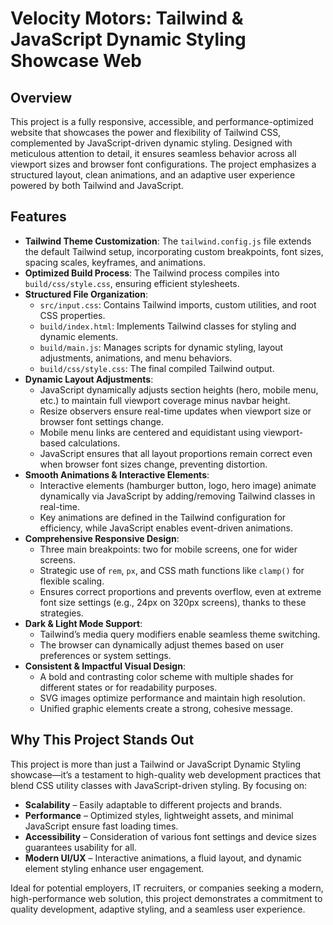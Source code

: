# Velocity Motors: Tailwind & JavaScript Dynamic Styling Showcase Web


## Overview
This project is a fully responsive, accessible, and performance-optimized website that showcases the power and flexibility of Tailwind CSS, complemented by JavaScript-driven dynamic styling. Designed with meticulous attention to detail, it ensures seamless behavior across all viewport sizes and browser font configurations. The project emphasizes a structured layout, clean animations, and an adaptive user experience powered by both Tailwind and JavaScript.

## Features
- **Tailwind Theme Customization**: The `tailwind.config.js` file extends the default Tailwind setup, incorporating custom breakpoints, font sizes, spacing scales, keyframes, and animations.
- **Optimized Build Process**: The Tailwind process compiles into `build/css/style.css`, ensuring efficient stylesheets.
- **Structured File Organization**:
  - `src/input.css`: Contains Tailwind imports, custom utilities, and root CSS properties.
  - `build/index.html`: Implements Tailwind classes for styling and dynamic elements.
  - `build/main.js`: Manages scripts for dynamic styling, layout adjustments, animations, and menu behaviors.
  - `build/css/style.css`: The final compiled Tailwind output.
- **Dynamic Layout Adjustments**:
  - JavaScript dynamically adjusts section heights (hero, mobile menu, etc.) to maintain full viewport coverage minus navbar height.
  - Resize observers ensure real-time updates when viewport size or browser font settings change.
  - Mobile menu links are centered and equidistant using viewport-based calculations.
  - JavaScript ensures that all layout proportions remain correct even when browser font sizes change, preventing distortion.
- **Smooth Animations & Interactive Elements**:
  - Interactive elements (hamburger button, logo, hero image) animate dynamically via JavaScript by adding/removing Tailwind classes in real-time.
  - Key animations are defined in the Tailwind configuration for efficiency, while JavaScript enables event-driven animations.
- **Comprehensive Responsive Design**:
  - Three main breakpoints: two for mobile screens, one for wider screens.
  - Strategic use of `rem`, `px`, and CSS math functions like `clamp()` for flexible scaling.
  - Ensures correct proportions and prevents overflow, even at extreme font size settings (e.g., 24px on 320px screens), thanks to these strategies.
- **Dark & Light Mode Support**:
  - Tailwind’s media query modifiers enable seamless theme switching.
  - The browser can dynamically adjust themes based on user preferences or system settings.
- **Consistent & Impactful Visual Design**:
  - A bold and contrasting color scheme with multiple shades for different states or for readability purposes.
  - SVG images optimize performance and maintain high resolution.
  - Unified graphic elements create a strong, cohesive message.

## Why This Project Stands Out
This project is more than just a Tailwind or JavaScript Dynamic Styling showcase—it’s a testament to high-quality web development practices that blend CSS utility classes with JavaScript-driven styling. By focusing on:
- **Scalability** – Easily adaptable to different projects and brands.
- **Performance** – Optimized styles, lightweight assets, and minimal JavaScript ensure fast loading times.
- **Accessibility** – Consideration of various font settings and device sizes guarantees usability for all.
- **Modern UI/UX** – Interactive animations, a fluid layout, and dynamic element styling enhance user engagement.

Ideal for potential employers, IT recruiters, or companies seeking a modern, high-performance web solution, this project demonstrates a commitment to quality development, adaptive styling, and a seamless user experience.

